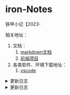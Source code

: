 # iron-Notes
铁甲小记【2023-

相关地址：

1. 文档：
   1. [markdown文档](https://www.runoob.com/markdown/md-tutorial.html)
   2. [前端项目](https://github.com/PanJiaChen/vue-element-admin/blob/master/README.zh-CN.md)
2. 各类软件、环境下载地址：
   1. [vscode](https://code.visualstudio.com/)

 <details>
  <summary>更新日志</summary>
  
- 2023-11-27:
  1. 学习api请求：GET请求，具体更新在tools/request
  2. 更新前端项目
- 未完成:
  [X] POST
</details>

<details>
<summary>更新日志</summary>

- 2023-11-27:
	- 已完成
		- 学习api请求：GET请求，具体更新在tools/request
		- 更新前端项目
	- 未完成：
		- [X]POST请求

</details>

